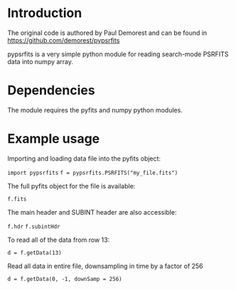 # Introduction

The original code is authored by Paul Demorest and can be found in https://github.com/demorest/pypsrfits

pypsrfits is a very simple python module for reading search-mode PSRFITS data
into numpy array.

# Dependencies

The module requires the pyfits and numpy python modules.

# Example usage

Importing and loading data file into the pyfits object:

`import pypsrfits`
`f = pypsrfits.PSRFITS("my_file.fits")`

The full pyfits object for the file is available:

`f.fits`

The main header and SUBINT header are also accessible:

`f.hdr`
`f.subintHdr`

To read all of the data from row 13:

`d = f.getData(13)`

Read all data in entire file, downsampling in time by
a factor of 256

`d = f.getData(0, -1, downSamp = 256)`
